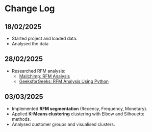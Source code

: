 # Change Log

## 18/02/2025
- Started project and loaded data.
- Analysed the data 

## 28/02/2025
- Researched RFM analysis:
  - [Mailchimp: RFM Analysis](https://mailchimp.com/resources/rfm-analysis/)
  - [GeeksforGeeks: RFM Analysis Using Python](https://www.geeksforgeeks.org/rfm-analysis-analysis-using-python/)

## 03/03/2025
- Implemented **RFM segmentation** (Recency, Frequency, Monetary).
- Applied **K-Means clustering** clustering with Elbow and Silhouette methods.
- Analysed customer groups and visualised clusters.
